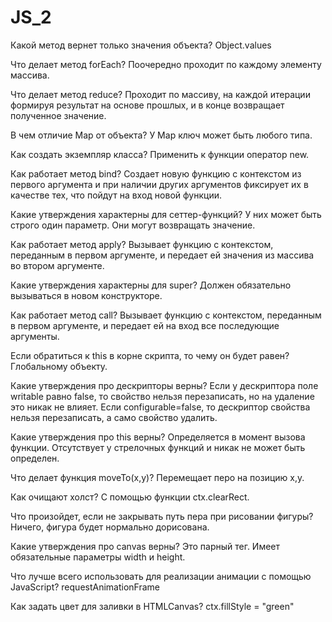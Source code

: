 # JS_2

Какой метод вернет только значения объекта? 
  Object.values
  
Что делает метод forEach? 
  Поочередно проходит по каждому элементу массива.
  
Что делает метод reduce? 
  Проходит по массиву, на каждой итерации формируя результат на основе прошлых, и в конце возвращает полученное значение.

В чем отличие Map от объекта? 
  У Map ключ может быть любого типа.
  
Как создать экземпляр класса?
  Применить к функции оператор new.

Как работает метод bind?
  Создает новую функцию с контекстом из первого аргумента и при наличии других аргументов фиксирует их в качестве тех, что пойдут на вход новой функции.
  
Какие утверждения характерны для сеттер-функций?
   У них может быть строго один параметр. Они могут возвращать значение.
   
 Как работает метод apply?
  Вызывает функцию с контекстом, переданным в первом аргументе, и передает ей значения из массива во втором аргументе.
  
Какие утверждения характерны для super?
  Должен обязательно вызываться в новом конструкторе. 
  
Как работает метод call?
  Вызывает функцию с контекстом, переданным в первом аргументе, и передает ей на вход все последующие аргументы.
  
Если обратиться к this в корне скрипта, то чему он будет равен? 
  Глобальному объекту.
  
Какие утверждения про дескрипторы верны?
  Если у дескриптора поле writable равно false, то свойство нельзя перезаписать, но на удаление это никак не влияет. 
  Если configurable=false, то дескриптор свойства нельзя перезаписать, а само свойство удалить.
  
Какие утверждения про this верны?
  Определяется в момент вызова функции.
  Отсутствует у стрелочных функций и никак не может быть определен.
  
Что делает функция moveTo(x,y)?
  Перемещает перо на позицию x,y.

Как очищают холст?
  С помощью функции ctx.clearRect.
  
Что произойдет, если не закрывать путь пера при рисовании фигуры?
  Ничего, фигура будет нормально дорисована.

Какие утверждения про canvas верны? 
  Это парный тег.
  Имеет обязательные параметры width и height.
  
Что лучше всего использовать для реализации анимации с помощью JavaScript?
   requestAnimationFrame

Как задать цвет для заливки в HTMLCanvas?
  ctx.fillStyle = "green"
  
  
